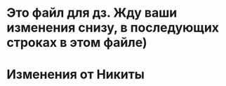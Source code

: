 # Это файл для дз. Жду ваши изменения снизу, в последующих строках в этом файле)

# Изменения от Никиты